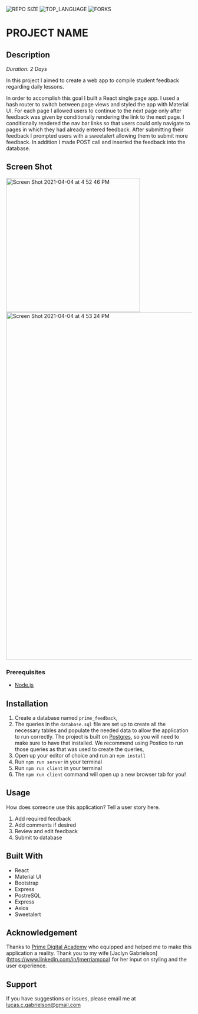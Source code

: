 ![REPO SIZE](https://img.shields.io/github/repo-size/lucasgabrielson/redux-feedback-loop.svg?style=flat-square)
![TOP_LANGUAGE](https://img.shields.io/github/languages/top/lucasgabrielson/redux-feedback-loop.svg?style=flat-square)
![FORKS](https://img.shields.io/github/forks/lucasgabrielson/redux-feedback-loop.svg?style=social)

# PROJECT NAME

## Description

_Duration: 2 Days_

In this project I aimed to create a web app to compile student feedback regarding daily lessons.

In order to accomplish this goal I built a React single page app. I used a hash router to switch between page views and styled the app with Material UI. For each page I allowed users to continue to the next page only after feedback was given by conditionally rendering the link to the next page. I conditionally rendered the nav bar links so that users could only navigate to pages in which they had already entered feedback. After submitting their feedback I prompted users with a sweetalert allowing them to submit more feedback. In addition I made POST call and inserted the feedback into the database. 

## Screen Shot

<img width="363" alt="Screen Shot 2021-04-04 at 4 52 46 PM" src="https://user-images.githubusercontent.com/74149109/113522478-57f7ea00-9566-11eb-973f-a078245c894b.png">
<img width="942" alt="Screen Shot 2021-04-04 at 4 53 24 PM" src="https://user-images.githubusercontent.com/74149109/113522481-58908080-9566-11eb-9a8f-081850f79855.png">

### Prerequisites

- [Node.js](https://nodejs.org/en/)

## Installation

1. Create a database named `prime_feedback`,
2. The queries in the `database.sql` file are set up to create all the necessary tables and populate the needed data to allow the application to run correctly. The project is built on [Postgres](https://www.postgresql.org/download/), so you will need to make sure to have that installed. We recommend using Postico to run those queries as that was used to create the queries, 
3. Open up your editor of choice and run an `npm install`
4. Run `npm run server` in your terminal
5. Run `npm run client` in your terminal
6. The `npm run client` command will open up a new browser tab for you!

## Usage
How does someone use this application? Tell a user story here.

1. Add required feedback
2. Add comments if desired
3. Review and edit feedback
4. Submit to database


## Built With

- React
- Material UI
- Bootstrap
- Express
- PostreSQL
- Express
- Axios
- Sweetalert

## Acknowledgement
Thanks to [Prime Digital Academy](www.primeacademy.io) who equipped and helped me to make this application a reality. Thank you to my wife [Jaclyn Gabrielson] (https://www.linkedin.com/in/jmerriamcpa) for her input on styling and the user experience.

## Support
If you have suggestions or issues, please email me at lucas.c.gabrielson@gmail.com
